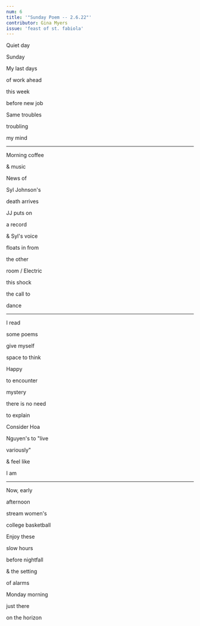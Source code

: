 ```yaml
---
num: 6
title: '"Sunday Poem -- 2.6.22"'
contributor: Gina Myers
issue: 'feast of st. fabiola'
---
```


Quiet day

Sunday

My last days

of work ahead

this week

before new job

Same troubles

troubling

my mind

---

Morning coffee

& music

News of

Syl Johnson's

death arrives

JJ puts on

a record

& Syl's voice

floats in from

the other

room / Electric

this shock

the call to

dance

---

I read

some poems

give myself

space to think

Happy

to encounter

mystery

there is no need

to explain

Consider Hoa

Nguyen's to "live

variously"

& feel like

I am

---

Now, early

afternoon

stream women's

college basketball

Enjoy these

slow hours

before nightfall

& the setting

of alarms

Monday morning

just there

on the horizon
